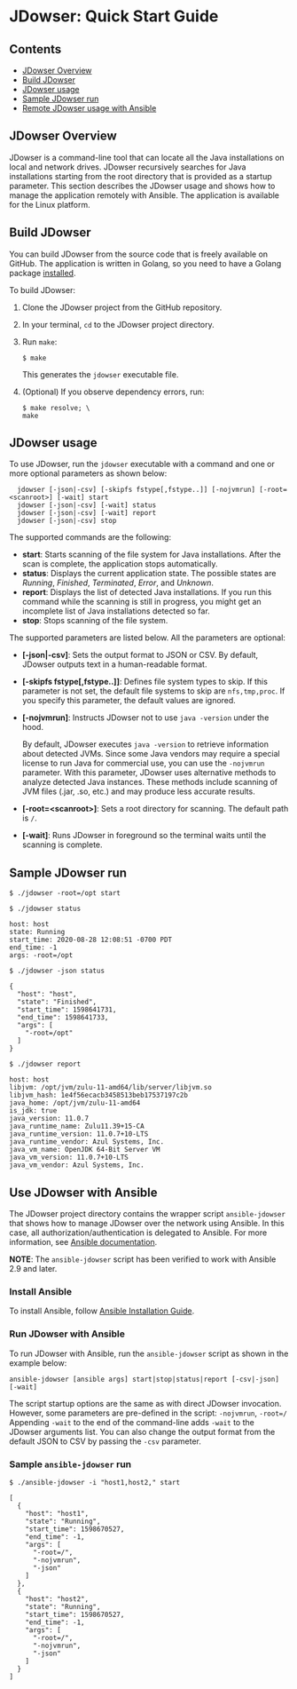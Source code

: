 # JDowser: Quick Start Guide

## Contents

* [JDowser Overview](#jdowser-overview)
* [Build JDowser](#build-jdowser)
* [JDowser usage](#jdowser-usage)
* [Sample JDowser run](#sample-jdowser-run)
* [Remote JDowser usage with Ansible](#use-jdowser-with-ansible)


## JDowser Overview

JDowser is a command-line tool that can locate all the Java installations on local and network drives.
JDowser recursively searches for Java installations starting from the root directory that is provided as a startup parameter.
This section describes the JDowser usage and shows how to manage the application remotely with Ansible.
The application is available for the Linux platform.


## Build JDowser

You can build JDowser from the source code that is freely available on GitHub.
The application is written in Golang, so you need to have a Golang package [installed](https://golang.org/doc/install).

To build JDowser:

1. Clone the JDowser project from the GitHub repository.
2. In your terminal, `cd` to the JDowser project directory.
3. Run `make`:
   ```shell
   $ make
   ```
   This generates the `jdowser` executable file.

4. (Optional) If you observe dependency errors, run:
   ```shell
   $ make resolve; \
   make
   ```

## JDowser usage

To use JDowser, run the `jdowser` executable with a command and one or more optional parameters as shown below:

```shell
  jdowser [-json|-csv] [-skipfs fstype[,fstype..]] [-nojvmrun] [-root=<scanroot>] [-wait] start
  jdowser [-json|-csv] [-wait] status
  jdowser [-json|-csv] [-wait] report
  jdowser [-json|-csv] stop
```

The supported commands are the following:

* **start**: Starts scanning of the file system for Java installations. After the scan is complete, the application stops automatically.
* **status**: Displays the current application state. The possible states are *Running*, *Finished*, *Terminated*, *Error*, and *Unknown*.
* **report**: Displays the list of detected Java installations. If you run this command while the scanning is still in progress, you might get an incomplete list of Java installations detected so far.
* **stop**: Stops scanning of the file system.


The supported parameters are listed below. All the parameters are optional:

* **[-json|-csv]**: Sets the output format to JSON or CSV. By default, JDowser outputs text in a human-readable format.
* **[-skipfs fstype[,fstype..]]**: Defines file system types to skip.
If this parameter is not set, the default file systems to skip are `nfs,tmp,proc`.
If you specify this parameter, the default values are ignored.

* **[-nojvmrun]**: Instructs JDowser not to use `java -version` under the hood.

  By default, JDowser executes `java -version` to retrieve information about detected JVMs.
  Since some Java vendors may require a special license to run Java for commercial use, you can use the `-nojvmrun` parameter.
  With this parameter, JDowser uses alternative methods to analyze detected Java instances.
  These methods include scanning of JVM files (.jar, .so, etc.) and may produce less accurate results.

* **[-root=\<scanroot\>]**: Sets a root directory for scanning. The default path is `/`.
* **[-wait]**: Runs JDowser in foreground so the terminal waits until the scanning is complete.


## Sample JDowser run

```shell
$ ./jdowser -root=/opt start
```

```shell
$ ./jdowser status

host: host
state: Running
start_time: 2020-08-28 12:08:51 -0700 PDT
end_time: -1
args: -root=/opt
```

```shell
$ ./jdowser -json status

{
  "host": "host",
  "state": "Finished",
  "start_time": 1598641731,
  "end_time": 1598641733,
  "args": [
    "-root=/opt"
  ]
}
```

```shell
$ ./jdowser report

host: host
libjvm: /opt/jvm/zulu-11-amd64/lib/server/libjvm.so
libjvm_hash: 1e4f56ecacb3458513beb17537197c2b
java_home: /opt/jvm/zulu-11-amd64
is_jdk: true
java_version: 11.0.7
java_runtime_name: Zulu11.39+15-CA
java_runtime_version: 11.0.7+10-LTS
java_runtime_vendor: Azul Systems, Inc.
java_vm_name: OpenJDK 64-Bit Server VM
java_vm_version: 11.0.7+10-LTS
java_vm_vendor: Azul Systems, Inc.
```


## Use JDowser with Ansible

The JDowser project directory contains the wrapper script `ansible-jdowser` that shows how to manage JDowser over the network using Ansible.
In this case, all authorization/authentication is delegated to Ansible.
For more information, see [Ansible documentation](https://docs.ansible.com/).

**NOTE**: The `ansible-jdowser` script has been verified to work with Ansible 2.9 and later.


### Install Ansible

To install Ansible, follow [Ansible Installation Guide](https://docs.ansible.com/ansible/latest/installation_guide/intro_installation.html).


### Run JDowser with Ansible

To run JDowser with Ansible, run the `ansible-jdowser` script as shown in the example below:

```shell
ansible-jdowser [ansible args] start|stop|status|report [-csv|-json] [-wait]
```

The script startup options are the same as with direct JDowser invocation. However, some parameters are pre-defined in the script: `-nojvmrun`, `-root=/`
Appending `-wait` to the end of the command-line adds `-wait` to the JDowser arguments list.
You can also change the output format from the default JSON to CSV by passing the `-csv` parameter.


### Sample `ansible-jdowser` run

```shell
$ ./ansible-jdowser -i "host1,host2," start

[
  {
    "host": "host1",
    "state": "Running",
    "start_time": 1598670527,
    "end_time": -1,
    "args": [
      "-root=/",
      "-nojvmrun",
      "-json"
    ]
  },
  {
    "host": "host2",
    "state": "Running",
    "start_time": 1598670527,
    "end_time": -1,
    "args": [
      "-root=/",
      "-nojvmrun",
      "-json"
    ]
  }
]
```

<!-- ### Handle Ansible authentication

If an Ansible node requires user/password authentication, you can create a file `inventory.txt` with user credentials in the following format:
```shell
host_or_ip ansible_user=<user_name> ansible_password=<user_password>
host_or_ip ansible_user=<user_name> ansible_password=<user_password>
...
```

Then, you can pass `inventory.txt` to the script as shown below:
```shell
$ ./ansible-jdowser -i inventory.txt start
...
``` -->